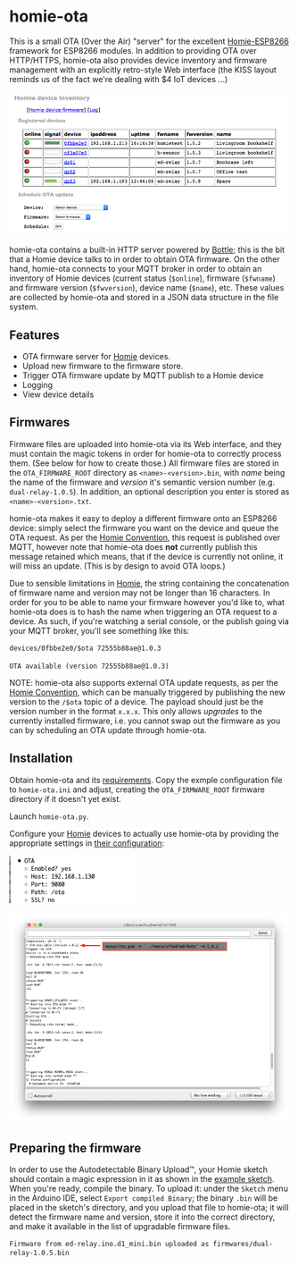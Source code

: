 # homie-ota

This is a small OTA (Over the Air) "server" for the excellent [Homie-ESP8266][Homie] framework for ESP8266 modules. In addition to providing OTA over HTTP/HTTPS, homie-ota also provides device inventory and firmware management with an explicitly retro-style Web interface (the KISS layout reminds us of the fact we're dealing with $4 IoT devices ...)

![homie-ota](assets/jmbp-2708.png)

homie-ota contains a built-in HTTP server powered by [Bottle]; this is the bit that a Homie device talks to in order to obtain OTA firmware. On the other hand, homie-ota connects to your MQTT broker in order to obtain an inventory of Homie devices (current status (`$online`), firmware (`$fwname`) and firmware version (`$fwversion`), device name (`$name`), etc. These values are collected by homie-ota and stored in a JSON data structure in the file system.

## Features

* OTA firmware server for [Homie] devices.
* Upload new firmware to the firmware store.
* Trigger OTA firmware update by MQTT publish to a Homie device
* Logging
* View device details

## Firmwares

Firmware files are uploaded into homie-ota via its Web interface, and they must contain the magic tokens in order for homie-ota to correctly process them. (See below for how to create those.) All firmware files are stored in the `OTA_FIRMWARE_ROOT` directory as `<name>-<version>.bin`, with _name_ being the name of the firmware and _version_ it's semantic version number (e.g. `dual-relay-1.0.5`). In addition, an optional description you enter is stored as `<name>-<version>.txt`.

homie-ota makes it easy to deploy a different firmware onto an ESP8266 device: simply select the firmware you want on the device and queue the OTA request. As per the [Homie Convention][convention], this request is published over MQTT, however note that homie-ota does **not** currently publish this message retained which means, that if the device is currently not online, it will miss an update. (This is by design to avoid OTA loops.)

Due to sensible limitations in [Homie], the string containing the concatenation of firmware name and version may not be longer than 16 characters. In order for you to be able to name your firmware however you'd like to, what homie-ota does is to hash the name when triggering an OTA request to a device. As such, if you're watching a serial console, or the publish going via your MQTT broker, you'll see something like this:

```
devices/0fbbe2e0/$ota 72555b88ae@1.0.3

OTA available (version 72555b88ae@1.0.3)
```

NOTE: homie-ota also supports external OTA update requests, as per the [Homie Convention][convention], which can be manually triggered by publishing the new version to the `/$ota` topic of a device. The payload should just be the version number in the format `x.x.x`. This only allows _upgrades_ to the currently installed firmware, i.e. you cannot swap out the firmware as you can by scheduling an OTA update through homie-ota.

## Installation

Obtain homie-ota and its [requirements](requirements.txt). Copy the exmple configuration file to `homie-ota.ini` and adjust, creating the `OTA_FIRMWARE_ROOT` firmware directory if it doesn't yet exist.

Launch `homie-ota.py`.

Configure your [Homie] devices to actually use homie-ota by providing the appropriate settings in [their configuration](https://github.com/marvinroger/homie-esp8266/blob/master/docs/5.-JSON-configuration-file.md):

![Homie config](assets/jmbp-2687.png)

![ESP8266 Arduino](assets/jmbp-2686.png)


## Preparing the firmware

In order to use the Autodetectable Binary Upload™, your Homie sketch should contain a magic expression in it as shown in the [example sketch](assets/example.ino). When you're ready, compile the binary. To upload it: under the `Sketch` menu in the Arduino IDE, select `Export compiled Binary`; the binary `.bin` will be placed in the sketch's directory, and you upload that file to homie-ota; it will detect the firmware name and version, store it into the correct directory, and make it available in the list of upgradable firmware files.

```
Firmware from ed-relay.ino.d1_mini.bin uploaded as firmwares/dual-relay-1.0.5.bin
```


  [Homie]: https://github.com/marvinroger/homie-esp8266
  [Bottle]: http://bottlepy.org/docs/dev/index.html
  [convention]: https://github.com/marvinroger/homie
